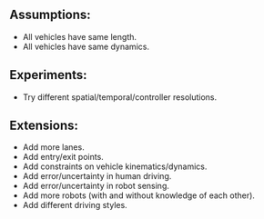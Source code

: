 ## Assumptions:

- All vehicles have same length.
- All vehicles have same dynamics.

## Experiments:

- Try different spatial/temporal/controller resolutions.

## Extensions:

- Add more lanes.
- Add entry/exit points.
- Add constraints on vehicle kinematics/dynamics.
- Add error/uncertainty in human driving.
- Add error/uncertainty in robot sensing.
- Add more robots (with and without knowledge of each other).
- Add different driving styles.
